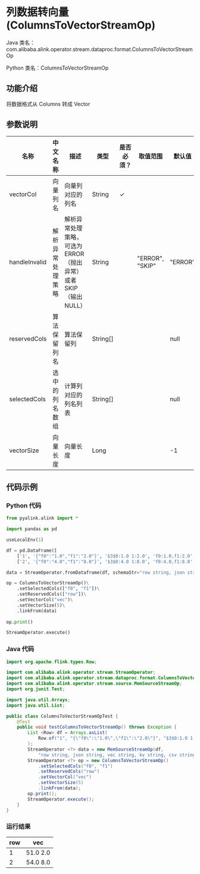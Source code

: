 # 列数据转向量 (ColumnsToVectorStreamOp)
Java 类名：com.alibaba.alink.operator.stream.dataproc.format.ColumnsToVectorStreamOp

Python 类名：ColumnsToVectorStreamOp


## 功能介绍
将数据格式从 Columns 转成 Vector


## 参数说明

| 名称 | 中文名称 | 描述 | 类型 | 是否必须？ | 取值范围 | 默认值 |
| --- | --- | --- | --- | --- | --- | --- |
| vectorCol | 向量列名 | 向量列对应的列名 | String | ✓ |  |  |
| handleInvalid | 解析异常处理策略 | 解析异常处理策略，可选为ERROR（抛出异常）或者SKIP（输出NULL） | String |  | "ERROR", "SKIP" | "ERROR" |
| reservedCols | 算法保留列名 | 算法保留列 | String[] |  |  | null |
| selectedCols | 选中的列名数组 | 计算列对应的列名列表 | String[] |  |  | null |
| vectorSize | 向量长度 | 向量长度 | Long |  |  | -1 |

## 代码示例
### Python 代码
```python
from pyalink.alink import *

import pandas as pd

useLocalEnv(1)

df = pd.DataFrame([
    ['1', '{"f0":"1.0","f1":"2.0"}', '$3$0:1.0 1:2.0', 'f0:1.0,f1:2.0', '1.0,2.0', 1.0, 2.0],
    ['2', '{"f0":"4.0","f1":"8.0"}', '$3$0:4.0 1:8.0', 'f0:4.0,f1:8.0', '4.0,8.0', 4.0, 8.0]])

data = StreamOperator.fromDataframe(df, schemaStr="row string, json string, vec string, kv string, csv string, f0 double, f1 double")

op = ColumnsToVectorStreamOp()\
    .setSelectedCols(["f0", "f1"])\
    .setReservedCols(["row"])\
    .setVectorCol("vec")\
    .setVectorSize(5)\
    .linkFrom(data)
    
op.print()

StreamOperator.execute()
```
### Java 代码
```java
import org.apache.flink.types.Row;

import com.alibaba.alink.operator.stream.StreamOperator;
import com.alibaba.alink.operator.stream.dataproc.format.ColumnsToVectorStreamOp;
import com.alibaba.alink.operator.stream.source.MemSourceStreamOp;
import org.junit.Test;

import java.util.Arrays;
import java.util.List;

public class ColumnsToVectorStreamOpTest {
	@Test
	public void testColumnsToVectorStreamOp() throws Exception {
		List <Row> df = Arrays.asList(
			Row.of("1", "{\"f0\":\"1.0\",\"f1\":\"2.0\"}", "$3$0:1.0 1:2.0", "f0:1.0,f1:2.0", "1.0,2.0", 1.0, 2.0)
		);
		StreamOperator <?> data = new MemSourceStreamOp(df,
			"row string, json string, vec string, kv string, csv string, f0 double, f1 double");
		StreamOperator <?> op = new ColumnsToVectorStreamOp()
			.setSelectedCols("f0", "f1")
			.setReservedCols("row")
			.setVectorCol("vec")
			.setVectorSize(5)
			.linkFrom(data);
		op.print();
		StreamOperator.execute();
	}
}
```

### 运行结果
    
|row|vec|
|---|-----|
|1|$5$1.0 2.0|
|2|$5$4.0 8.0|
    

